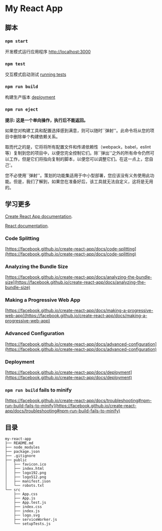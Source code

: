 # My React App

## 脚本

### `npm start`

开发模式运行应用程序
[http://localhost:3000](http://localhost:3000)

### `npm test`

交互模式启动测试
[running tests](https://facebook.github.io/create-react-app/docs/running-tests)

### `npm run build`

构建生产版本
[deployment](https://facebook.github.io/create-react-app/docs/deployment)

### `npm run eject`

**提示: 这是一个单向操作，执行后不能返回。**

如果您对构建工具和配置选择感到满意，则可以随时``弹射''。此命令将从您的项目中删除单个构建依赖关系。

取而代之的是，它将将所有配置文件和传递依赖性（webpack，babel，eslint 等）复制到您的项目中，以便您完全控制它们。除``弹出''之外的所有命令仍然可以工作，但是它们将指向复制的脚本，以便您可以调整它们。在这一点上，您自己'。

您不必使用``弹射''。策划的功能集适用于中小型部署，您应该没有义务使用此功能。但是，我们了解到，如果您在准备好后，该工具就无法自定义，这将是无用的。

## 学习更多

[Create React App documentation](https://facebook.github.io/create-react-app/docs/getting-started).

[React documentation](https://zh-hans.react.dev/learn).

### Code Splitting

[https://facebook.github.io/create-react-app/docs/code-splitting](https://facebook.github.io/create-react-app/docs/code-splitting)

### Analyzing the Bundle Size

[https://facebook.github.io/create-react-app/docs/analyzing-the-bundle-size](https://facebook.github.io/create-react-app/docs/analyzing-the-bundle-size)

### Making a Progressive Web App

[https://facebook.github.io/create-react-app/docs/making-a-progressive-web-app](https://facebook.github.io/create-react-app/docs/making-a-progressive-web-app)

### Advanced Configuration

[https://facebook.github.io/create-react-app/docs/advanced-configuration](https://facebook.github.io/create-react-app/docs/advanced-configuration)

### Deployment

[https://facebook.github.io/create-react-app/docs/deployment](https://facebook.github.io/create-react-app/docs/deployment)

### `npm run build` fails to minify

[https://facebook.github.io/create-react-app/docs/troubleshooting#npm-run-build-fails-to-minify](https://facebook.github.io/create-react-app/docs/troubleshooting#npm-run-build-fails-to-minify)

## 目录

```
my-react-app
├── README.md
├── node_modules
├── package.json
├── .gitignore
├── public
│   ├── favicon.ico
│   ├── index.html
│   ├── logo192.png
│   ├── logo512.png
│   ├── manifest.json
│   └── robots.txt
└── src
    ├── App.css
    ├── App.js
    ├── App.test.js
    ├── index.css
    ├── index.js
    ├── logo.svg
    ├── serviceWorker.js
    └── setupTests.js
```

